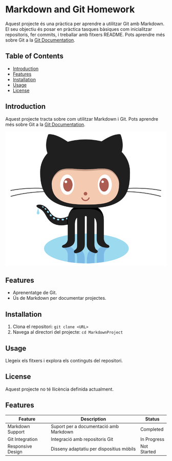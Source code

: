 # Markdown and Git Homework

Aquest projecte és una pràctica per aprendre a utilitzar Git amb Markdown. El seu objectiu és posar en pràctica tasques bàsiques com inicialitzar repositoris, fer commits, i treballar amb fitxers README. Pots aprendre més sobre Git a la [Git Documentation](https://git-scm.com/doc).

## Table of Contents

- [Introduction](#introduction)
- [Features](#features)
- [Installation](#installation)
- [Usage](#usage)
- [License](#license)

## Introduction

Aquest projecte tracta sobre com utilitzar Markdown i Git. Pots aprendre més sobre Git a la [Git Documentation](https://git-scm.com/doc).

![Project Logo](images/logo.png)

## Features

- Aprenentatge de Git.
- Ús de Markdown per documentar projectes.

## Installation

1. Clona el repositori: `git clone <URL>`
2. Navega al directori del projecte: `cd MarkdownProject`

## Usage

Llegeix els fitxers i explora els continguts del repositori.

## License

Aquest projecte no té llicència definida actualment.

## Features

| Feature             | Description                              | Status      |
|---------------------|---------------------------------------   |-------------|
| Markdown Support    | Suport per a documentació amb Markdown   | Completed   |
| Git Integration     | Integració amb repositoris Git           | In Progress |
| Responsive Design   | Disseny adaptatiu per dispositius mòbils | Not Started |
